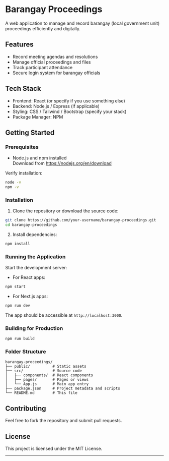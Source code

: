 # Barangay Proceedings

A web application to manage and record barangay (local government unit) proceedings efficiently and digitally.

## Features

- Record meeting agendas and resolutions
- Manage official proceedings and files
- Track participant attendance
- Secure login system for barangay officials

## Tech Stack

- Frontend: React (or specify if you use something else)
- Backend: Node.js / Express (if applicable)
- Styling: CSS / Tailwind / Bootstrap (specify your stack)
- Package Manager: NPM

## Getting Started

### Prerequisites

- Node.js and npm installed  
  Download from https://nodejs.org/en/download

Verify installation:

```bash
node -v
npm -v
```

### Installation

1. Clone the repository or download the source code:

```bash
git clone https://github.com/your-username/barangay-proceedings.git
cd barangay-proceedings
```

2. Install dependencies:

```bash
npm install
```

### Running the Application

Start the development server:

- For React apps:

```bash
npm start
```

- For Next.js apps:

```bash
npm run dev
```

The app should be accessible at `http://localhost:3000`.

### Building for Production

```bash
npm run build
```

### Folder Structure

```
barangay-proceedings/
├── public/          # Static assets
├── src/             # Source code
│   ├── components/  # React components
│   ├── pages/       # Pages or views
│   └── App.js       # Main app entry
├── package.json     # Project metadata and scripts
└── README.md        # This file
```

## Contributing

Feel free to fork the repository and submit pull requests.

## License

This project is licensed under the MIT License.

---

